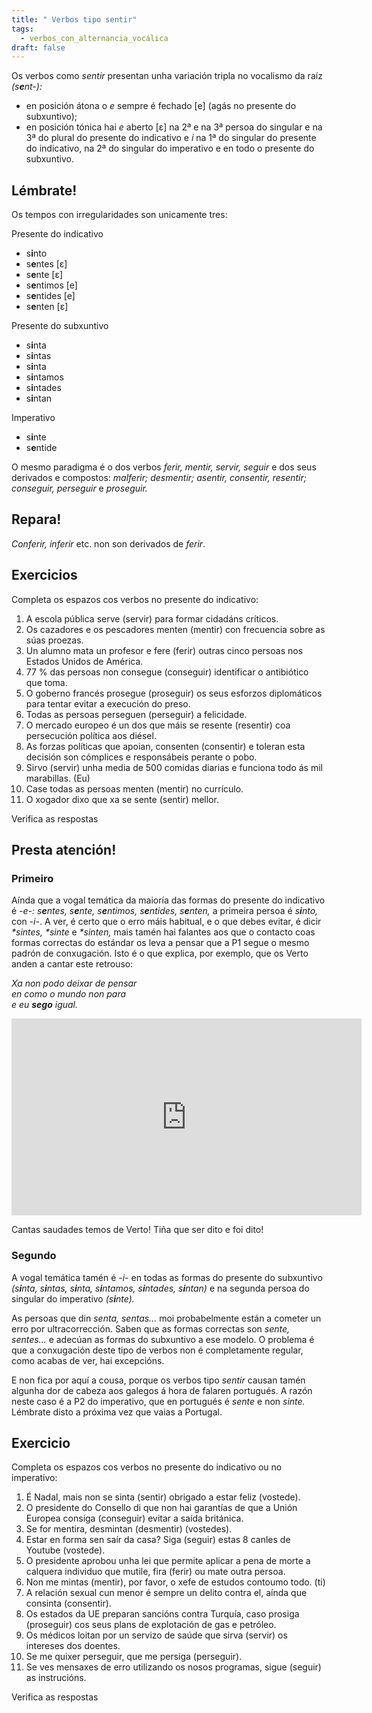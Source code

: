 ```yaml
---
title: " Verbos tipo sentir"
tags:
  - verbos_con_alternancia_vocálica
draft: false
---
```

Os verbos como *sentir* presentan unha variación tripla no vocalismo da raíz *(s**e**nt-):* 

* en posición átona o *e* sempre é fechado \[e] (agás no presente do subxuntivo); 
* en posición tónica hai *e* aberto \[ɛ] na 2ª e na 3ª persoa do singular e na 3ª do plural do presente do indicativo e *i*  na 1ª do singular do presente do indicativo, na 2ª do singular do imperativo e en todo o presente do subxuntivo.

## Lémbrate!

Os tempos con irregularidades son unicamente tres:

Presente do indicativo

* s**i**nto
* s**e**ntes \[ɛ]
* s**e**nte \[ɛ]
* s**e**ntimos \[e]
* s**e**ntides \[e]
* s**e**nten \[ɛ]

Presente do subxuntivo

* s**i**nta
* s**i**ntas
* s**i**nta
* s**i**ntamos
* s**i**ntades
* s**i**ntan

Imperativo

* s**i**nte
* s**e**ntide

O mesmo paradigma é o dos verbos *ferir, mentir, servir, seguir* e dos seus derivados e compostos: *malferir; desmentir; asentir, consentir, resentir; conseguir, perseguir* e *proseguir.*

## Repara!

*Conferir, inferir* etc. non son derivados de *ferir*.

## Exercicios

Completa os espazos cos verbos no presente do indicativo:

1. A escola pública <e-answer>serve</e-answer> (servir) para formar cidadáns críticos.
2. Os cazadores e os pescadores <e-answer>menten</e-answer> (mentir) con frecuencia sobre as súas proezas.
3. Un alumno mata un profesor e <e-answer>fere</e-answer> (ferir) outras cinco persoas nos Estados Unidos de América.
4. 77 % das persoas non <e-answer>consegue</e-answer> (conseguir) identificar o antibiótico que toma.
5. O goberno francés <e-answer>prosegue</e-answer> (proseguir) os seus esforzos diplomáticos para tentar evitar a execución do preso.
6. Todas as persoas <e-answer>perseguen</e-answer> (perseguir) a felicidade.
7. O mercado europeo é un dos que máis se <e-answer>resente</e-answer> (resentir) coa persecución política aos diésel.
8. As forzas políticas que apoian, <e-answer>consenten</e-answer> (consentir) e toleran esta decisión son cómplices e responsábeis perante o pobo.
9. <e-answer>Sirvo</e-answer> (servir) unha media de 500 comidas diarias e funciona todo ás mil marabillas. (Eu)
10. Case todas as persoas <e-answer>menten</e-answer> (mentir) no currículo.
11. O xogador dixo que xa se <e-answer>sente</e-answer> (sentir) mellor.

<e-validate>Verifica as respostas</e-validate>

## Presta atención!

### Primeiro

Aínda que a vogal temática da maioría das formas do presente do indicativo é *\-e-:* *s**e**ntes, s**e**nte, s**e**ntimos, s**e**ntides, s**e**nten,* a primeira persoa é *s**i**nto,* con *\-i-*. A ver, é certo que o erro máis habitual, e o que debes evitar, é dicir *\*sintes, \*sinte* e *\*sinten,* mais tamén hai falantes aos que o contacto coas formas correctas do estándar os leva a pensar que a P1 segue o mesmo padrón de conxugación. Isto é o que explica, por exemplo, que os Verto anden a cantar este retrouso:

*Xa non podo deixar de pensar*\
*en como o mundo non para*\
*e eu **sego** igual.*

<iframe width="560" height="315" src="https://www.youtube.com/embed/Ponwjk2X720" title="YouTube video player" frameborder="0" allow="accelerometer; autoplay; clipboard-write; encrypted-media; gyroscope; picture-in-picture; web-share" allowfullscreen></iframe>

Cantas saudades temos de Verto! Tiña que ser dito e foi dito! 

### Segundo

A vogal temática tamén é *\-i-* en todas as formas do presente do subxuntivo *(s**i**nta, s**i**ntas, s**i**nta, s**i**ntamos, s**i**ntades, s**i**ntan)* e na segunda persoa do singular do imperativo *(s**i**nte).*

As persoas que din *senta, sentas...* moi probabelmente están a cometer un erro por ultracorrección. Saben que as formas correctas son *sente, sentes...* e adecúan as formas do subxuntivo a ese modelo. O problema é que a conxugación deste tipo de verbos non é completamente regular, como acabas de ver, hai excepcións.

E non fica por aquí a cousa, porque os verbos tipo *sentir* causan tamén algunha dor de cabeza aos galegos á hora de falaren portugués. A razón neste caso é a P2 do imperativo, que en portugués é *sente* e non *sinte.* Lémbrate disto a próxima vez que vaias a Portugal.

## Exercicio

Completa os espazos cos verbos no presente do indicativo ou no imperativo:

1. É Nadal, mais non se <e-answer>sinta</e-answer> (sentir) obrigado a estar feliz (vostede).
2. O presidente do Consello di que non hai garantías de que a Unión Europea <e-answer>consiga</e-answer> (conseguir) evitar a saída británica.
3. Se for mentira, <e-answer>desmintan</e-answer> (desmentir) (vostedes).
4. Estar en forma sen saír da casa? <e-answer>Siga</e-answer> (seguir) estas 8 canles de Youtube (vostede).
5. O presidente aprobou unha lei que permite aplicar a pena de morte a calquera individuo que mutile, <e-answer>fira</e-answer> (ferir) ou mate outra persoa.
6. Non me <e-answer>mintas</e-answer> (mentir), por favor, o xefe de estudos contoumo todo. (ti)
7. A relación sexual cun menor é sempre un delito contra el, aínda que <e-answer>consinta</e-answer> (consentir).
8. Os estados da UE preparan sancións contra Turquía, caso <e-answer>prosiga</e-answer> (proseguir) cos seus plans de explotación de gas e petróleo.
9. Os médicos loitan por un servizo de saúde que <e-answer>sirva</e-answer> (servir) os intereses dos doentes.
10. Se me quixer perseguir, que me <e-answer>persiga</e-answer> (perseguir).
11. Se ves mensaxes de erro utilizando os nosos programas, <e-answer>sigue</e-answer> (seguir) as instrucións.

<e-validate>Verifica as respostas</e-validate>